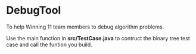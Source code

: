# DebugTool
To help Winning 11 team members to debug algorithm problems.


Use the main function in **src/TestCase.java** to contruct the binary tree test case and call the funtion you build.

